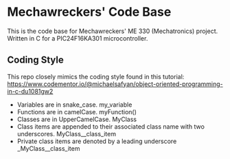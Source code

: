 # Mechawreckers' Code Base

This is the code base for Mechawreckers' ME 330 (Mechatronics) project. Written in C for a PIC24F16KA301 microcontroller.


## Coding Style
This repo closely mimics the coding style found in this tutorial: https://www.codementor.io/@michaelsafyan/object-oriented-programming-in-c-du1081gw2
- Variables are in snake_case. my_variable
- Functions are in camelCase. myFunction()
- Classes are in UpperCamelCase. MyClass
- Class items are appended to their associated class name with two underscores. MyClass__class_item
- Private class items are denoted by a leading underscore _MyClass__class_item